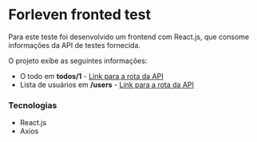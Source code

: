 # Forleven fronted test

Para este teste foi desenvolvido um frontend com React.js, que consome informações da API de testes fornecida.

O projeto exibe as seguintes informações:

-   O todo em **todos/1** - [Link para a rota da API](https://jsonplaceholder.typicode.com/todos/1)
-   Lista de usuários em **/users** - [Link para a rota da API](https://jsonplaceholder.typicode.com/users)

### Tecnologias

-   React.js
-   Axios
